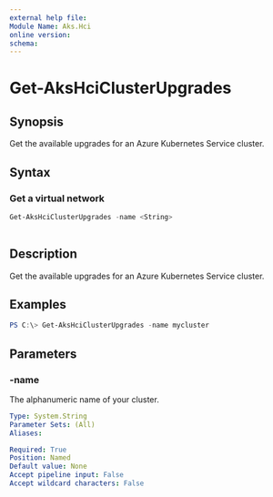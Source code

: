 ```yaml
---
external help file: 
Module Name: Aks.Hci
online version: 
schema: 
---
```


# Get-AksHciClusterUpgrades

## Synopsis
Get the available upgrades for an Azure Kubernetes Service cluster.

## Syntax

### Get a virtual network
```powershell
Get-AksHciClusterUpgrades -name <String>
                          
```

## Description
Get the available upgrades for an Azure Kubernetes Service cluster.

## Examples

```powershell
PS C:\> Get-AksHciClusterUpgrades -name mycluster
```

## Parameters

### -name
The alphanumeric name of your cluster.

```yaml
Type: System.String
Parameter Sets: (All)
Aliases:

Required: True
Position: Named
Default value: None
Accept pipeline input: False
Accept wildcard characters: False
```